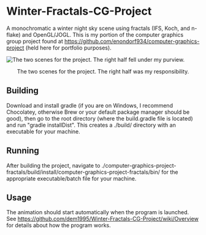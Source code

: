 # Winter-Fractals-CG-Project
A monochromatic a winter night sky scene using fractals (IFS, Koch, and n-flake) and OpenGL/JOGL. 
This is my portion of the computer graphics group project found at https://github.com/enondorf934/computer-graphics-project (held here for portfolio purposes).

![The two scenes for the project. The right half fell under my purview.](https://i.imgur.com/JIRaPsh.png)
<p align="center">The two scenes for the project. The right half was my responsibility.</p>

## Building
Download and install gradle (if you are on Windows, I recommend Chocolatey, otherwise Brew or your default package manager should be good), then go to the root directory (where the build.gradle file is located) and run "gradle installDist". This creates a ./build/ directory with an executable for your machine.

## Running
After building the project, navigate to ./computer-graphics-project-fractals/build/install/computer-graphics-project-fractals/bin/ for the appropriate executable/batch file for your machine.

## Usage
The animation should start automatically when the program is launched. See <https://github.com/dem1995/Winter-Fractals-CG-Project/wiki/Overview> for details about how the program works.

